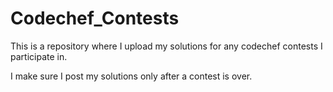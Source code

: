 # Codechef_Contests
This is a repository where I upload my solutions for any codechef contests I participate in.

I make sure I post my solutions only after a contest is over.
